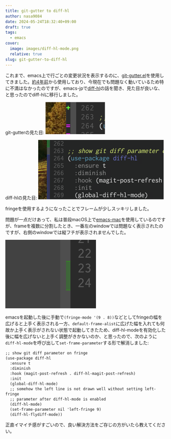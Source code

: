 ```yaml
---
title: git-gutter to diff-hl
author: nasa9084
date: 2024-05-24T18:32:40+09:00
draft: true
tags:
  - emacs
cover:
  image: images/diff-hl-mode.png
  relative: true
slug: git-gutter-to-diff-hl
---
```


これまで、emacs上で行ごとの変更状況を表示するのに、[git-gutter.el](https://github.com/emacsorphanage/git-gutter)を使用してきました。[約4年前](https://github.com/nasa9084/dotfiles/commit/5aa3c33a095a40e80332607f1f84a71e15761623)から使用しており、今現在でも問題なく動いているため特に不満はなかったのですが、emacs-jpで[diff-hl](https://github.com/dgutov/diff-hl)の話を聞き、見た目が良いな、と思ったのでdiff-hlに移行しました。

git-gutterの見た目:
![git-gutter](images/git-gutter.png)

diff-hlの見た目:
![diff-hl](images/diff-hl-mode.png)

fringeを使用するようになったことでフレームが少しスッキリしました。

問題が一点だけあって、私は普段macOS上で[emacs-mac](https://bitbucket.org/mituharu/emacs-mac)を使用しているのですが、frameを複数に分割したとき、一番左のwindowでは問題なく表示されたのですが、右側のwindowでは縦フチが表示されませんでした。

![右側のwindowで縦フチが表示されない問題](images/right-window.png)

emacsを起動した後に手動で`(fringe-mode '(9 . 8))`などとしてfringeの幅を広げると上手く表示される一方、`default-frame-alist`に広げた幅を入れても何故か上手く表示がされない状態で起動してきたため、diff-hl-modeを有効化した後に幅を広げないと上手く調整がきかないのか、と思ったので、次のように`diff-hl-mode`を呼び出して`set-frame-parameter`する形で解消しました:

``` emacs-lisp
;; show git diff parameter on fringe
(use-package diff-hl
  :ensure t
  :diminish
  :hook (magit-post-refresh . diff-hl-magit-post-refresh)
  :init
  (global-diff-hl-mode)
  ;; somehow the left line is not drawn well without setting left-fringe
  ;; parameter after diff-hl-mode is enabled
  (diff-hl-mode)
  (set-frame-parameter nil 'left-fringe 9)
  (diff-hl-flydiff-mode))
```

正直イマイチ感がすごいので、良い解決方法をご存じの方がいたら教えてください。

